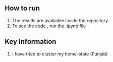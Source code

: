 ## How to run 

1. The results are availaible inside the repository
2. To see the code , run the .ipynb file


## Key Information

1. I have tried to cluster my home-state (Punjab)
   
